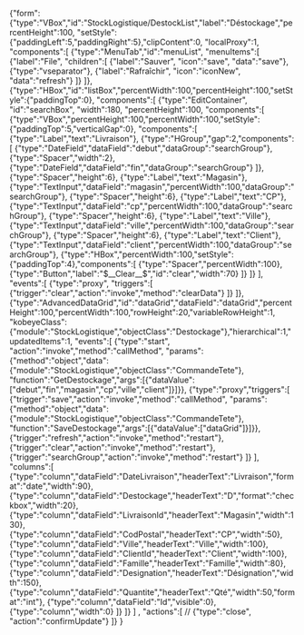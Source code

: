 {"form":{"type":"VBox","id":"StockLogistique/DestockList","label":"Déstockage","percentHeight":100,
"setStyle":{"paddingLeft":5,"paddingRight":5},"clipContent":0,
"localProxy":1,
"components":[
	{"type":"MenuTab","id":"menuList", "menuItems":[
		{"label":"File", "children":[
			{"label":"Sauver", "icon":"save", "data":"save"},
			{"type":"vseparator"},
			{"label":"Rafraîchir", "icon":"iconNew", "data":"refresh"}
		]}
	]},
	{"type":"HBox","id":"listBox","percentWidth":100,"percentHeight":100,"setStyle":{"paddingTop":0},
	"components":[
		{"type":"EditContainer", "id":"searchBox", "width":180, "percentHeight":100,
		"components":[
			{"type":"VBox","percentHeight":100,"percentWidth":100,"setStyle":{"paddingTop":5,"verticalGap":0},
			"components":[
				{"type":"Label","text":"Livraison"},
				{"type":"HGroup","gap":2,"components":[
					{"type":"DateField","dataField":"debut","dataGroup":"searchGroup"},
					{"type":"Spacer","width":2},
					{"type":"DateField","dataField":"fin","dataGroup":"searchGroup"}
				]},
				{"type":"Spacer","height":6},
				{"type":"Label","text":"Magasin"},
				{"type":"TextInput","dataField":"magasin","percentWidth":100,"dataGroup":"searchGroup"},
				{"type":"Spacer","height":6},
				{"type":"Label","text":"CP"},
				{"type":"TextInput","dataField":"cp","percentWidth":100,"dataGroup":"searchGroup"},
				{"type":"Spacer","height":6},
				{"type":"Label","text":"Ville"},
				{"type":"TextInput","dataField":"ville","percentWidth":100,"dataGroup":"searchGroup"},
				{"type":"Spacer","height":6},
				{"type":"Label","text":"Client"},
				{"type":"TextInput","dataField":"client","percentWidth":100,"dataGroup":"searchGroup"},
				{"type":"HBox","percentWidth":100,"setStyle":{"paddingTop":4},"components":[
					{"type":"Spacer","percentWidth":100},
					{"type":"Button","label":"$__Clear__$","id":"clear","width":70}
				]}
			]}
		],
		"events":[
			{"type":"proxy", "triggers":[
				{"trigger":"clear","action":"invoke","method":"clearData"}
			]}
		]},
		{"type":"AdvancedDataGrid","id":"dataGrid","dataField":"dataGrid","percentHeight":100,"percentWidth":100,"rowHeight":20,"variableRowHeight":1, 
		"kobeyeClass":{"module":"StockLogistique","objectClass":"Destockage"},"hierarchical":1,"updatedItems":1,
		"events":[
			{"type":"start", "action":"invoke","method":"callMethod",
			"params":{"method":"object","data":{"module":"StockLogistique","objectClass":"CommandeTete"},
			"function":"GetDestockage","args":[{"dataValue":["debut","fin","magasin","cp","ville","client"]}]}},
			{"type":"proxy","triggers":[
				{"trigger":"save","action":"invoke","method":"callMethod",
				"params":{"method":"object","data":{"module":"StockLogistique","objectClass":"CommandeTete"},
				"function":"SaveDestockage","args":[{"dataValue":["dataGrid"]}]}},
				{"trigger":"refresh","action":"invoke","method":"restart"},
				{"trigger":"clear","action":"invoke","method":"restart"},
				{"trigger":"searchGroup","action":"invoke","method":"restart"}
			]}
		],
		"columns":[
			{"type":"column","dataField":"DateLivraison","headerText":"Livraison","format":"date","width":90},
			{"type":"column","dataField":"Destockage","headerText":"D","format":"checkbox","width":20},
			{"type":"column","dataField":"LivraisonId","headerText":"Magasin","width":130},
			{"type":"column","dataField":"CodPostal","headerText":"CP","width":50},
			{"type":"column","dataField":"Ville","headerText":"Ville","width":100},
			{"type":"column","dataField":"ClientId","headerText":"Client","width":100},
			{"type":"column","dataField":"Famille","headerText":"Famille","width":80},
			{"type":"column","dataField":"Designation","headerText":"Désignation","width":150},
			{"type":"column","dataField":"Quantite","headerText":"Qté","width":50,"format":"int"},
			{"type":"column","dataField":"Id","visible":0},
			{"type":"column","width":0}
		]}
	]}
]
,
"actions":[
//	{"type":"close", "action":"confirmUpdate"}
]}
}


